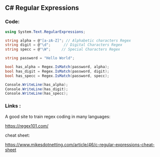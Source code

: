 ﻿## C# Regular Expressions

### Code:
```csharp
using System.Text.RegularExpressions;

string alpha = @"[a-zA-Z]"; // Alphabetic characters Regex
string digit = @"\d";      // Digital Characters Regex
string specc = @"\W";     // Special Characters Regex

string password = "Hello World";

bool has_alpha = Regex.IsMatch(password, alpha);
bool has_digit = Regex.IsMatch(password, digit);
bool has_specc = Regex.IsMatch(password, specc);

Console.WriteLine(has_alpha);
Console.WriteLine(has_digit);
Console.WriteLine(has_specc);
```

### Links : 
A good site to train regex coding in many languages:

https://regex101.com/

cheat sheet:

https://www.mikesdotnetting.com/article/46/c-regular-expressions-cheat-sheet